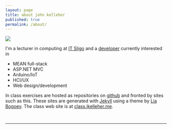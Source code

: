 ```yaml
---
layout: page
title: about john kelleher
published: true
permalink: /about/
---
```


<img class="col one right" src="{{site.baseurl}}img/prof_pic.jpg">

I'm a lecturer in computing at [IT Sligo](www.itsligo.ie) and a [developer](http://jkelleher.me) currently interested in

* MEAN full-stack
* ASP.NET MVC 
* Arduino/IoT
* HCI/UX
* Web design/development

In class exercises are hosted as repositories on [github](www.github.com/itsligo) and fronted by sites such as this. These sites are generated with [Jekyll](www.jekyllrb.com) using a theme by [Lia Bogoev](http://liabogoev.com). The class web site is at [class.jkelleher.me](http://class.jkelleher.me).


<br/>
<hr/>
<br/>
<span class="contacticon center">
	<a href="mailto:{{ site.email }}"><i class="fa fa-envelope-square"></i></a>
	<a href="https://github.com/{{ site.github_username }}" target="_blank"><i class="fa fa-github-square"></i></a>
	<a href="https://www.linkedin.com/{{ site.linkedin }}" target="_blank"><i class="fa fa-linkedin-square"></i></a>
	<a href="http://{{ site.website }}" target="_blank"><i class="fa fa-user"></i></a>
	<a href="https://twitter.com/{{ site.twitter }}" target="_blank"><i class="fa fa-twitter-square"></i></a>
</span>

<!-- <div class="col three caption">
	You can even add a little note about which of these is the best way to reach you.
</div> -->

